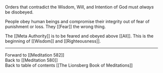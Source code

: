 Orders that contradict the Wisdom, Will, and Intention of God must *always* be disobeyed. 

People obey human beings and compromise their integrity out of fear of punishment or loss. They [[Fear]] the wrong thing. 

The [[Meta Authority]] is to be feared and obeyed above [[All]]. This is the beginning of [[Wisdom]] and [[Righteousness]]. 

___

Forward to [[Meditation 582]]  
Back to [[Meditation 580]]  
Back to table of contents [[The Lionsberg Book of Meditations]]  